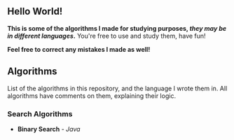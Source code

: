 ## Hello World!
**This is some of the algorithms I made for studying purposes, *they may be in different languages*.**
You're free to use and study them, have fun!

**Feel free to correct any mistakes I made as well!**

## Algorithms
List of the algorithms in this repository, and the language I wrote them in. All algorithms have comments on them, explaining their logic.
### Search Algorithms
- **Binary Search** - *Java*